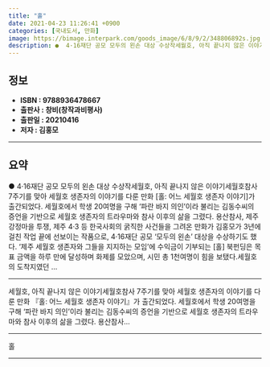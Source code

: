 ```yaml
---
title: "홀"
date: 2021-04-23 11:26:41 +0900
categories: [국내도서, 만화]
image: https://bimage.interpark.com/goods_image/6/8/9/2/348806892s.jpg
description: ●  4·16재단 공모 모두의 왼손 대상 수상작세월호, 아직 끝나지 않은 이야기세월호참사 7주기를 맞아 세월호 생존자의 이야기를 다룬 만화 [홀 어느 세월호 생존자 이야기]가 출간되었다. 세월호에서 학생 20여명을 구해 파란 바지 의인이라 불리는 김동수씨의 증언을 기반으로 세월호 생존자의 트라우마와
---
```


## **정보**

- **ISBN : 9788936478667**
- **출판사 : 창비(창작과비평사)**
- **출판일 : 20210416**
- **저자 : 김홍모**

------



## **요약**

●  4·16재단 공모 모두의 왼손 대상 수상작세월호, 아직 끝나지 않은 이야기세월호참사 7주기를 맞아 세월호 생존자의 이야기를 다룬 만화 [홀: 어느 세월호 생존자 이야기]가 출간되었다. 세월호에서 학생 20여명을 구해 ‘파란 바지 의인’이라 불리는 김동수씨의 증언을 기반으로 세월호 생존자의 트라우마와 참사 이후의 삶을 그렸다. 용산참사, 제주 강정마을 투쟁, 제주 4·3 등 한국사회의 굵직한 사건들을 그려온 만화가 김홍모가 3년에 걸친 작업 끝에 선보이는 작품으로, 4·16재단 공모 ‘모두의 왼손’ 대상을 수상하기도 했다. ‘제주 세월호 생존자와 그들을 지지하는 모임’에 수익금이 기부되는 [홀] 북펀딩은 목표 금액을 하루 만에 달성하며 화제를 모았으며, 시민 총 1천여명이 힘을 보탰다.세월호의 도착지였던 ...

------

세월호, 아직 끝나지 않은 이야기세월호참사 7주기를 맞아 세월호 생존자의 이야기를 다룬 만화 『홀: 어느 세월호 생존자 이야기』가 출간되었다. 세월호에서 학생 20여명을 구해 ‘파란 바지 의인’이라 불리는 김동수씨의 증언을 기반으로 세월호 생존자의 트라우마와 참사 이후의 삶을 그렸다. 용산참사... 

------


홀 

------


